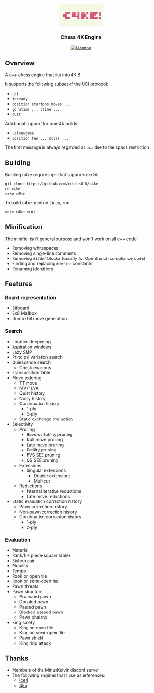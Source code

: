 <div align="center">

  <img src="logo.png">
  <h3>Chess 4K Engine</h3>

  [![License][badge-license]][link-license]

</div>

## Overview
A c++ chess engine that fits into 4KiB

It supports the following subset of the UCI protocol:
- `uci`
- `isready`
- `position startpos moves ...`
- `go wtime ... btime ...`
- `quit`

Additional support for non-4k builds:
- `ucinewgame`
- `position fen ... moves ...`

The first message is always regarded as `uci` due to the space restriction

## Building
Building c4ke requires `g++` that supports `c++20`:
```
git clone https://github.com/citrus610/c4ke
cd c4ke
make c4ke
```
To build c4ke-mini on Linux, run:
```
make c4ke-mini
```

## Minification
The minifier isn't general purpose and won't work on all c++ code
- Removing whitespaces
- Removing single-line comments
- Removing `#ifdef` blocks (usually for OpenBench compliance code)
- Finding and replacing `#define` constants
- Renaming identifiers

## Features
### Board representation
- Bitboard
- 8x8 Mailbox
- Dumb7Fill move generation
### Search
- Iterative deepening
- Aspiration windows
- Lazy SMP
- Principal variation search
- Quiescence search
  - Check evasions
- Transposition table
- Move ordering
  - TT move
  - MVV-LVA
  - Quiet history
  - Noisy history
  - Continuation history
    - 1-ply
    - 2-ply
  - Static exchange evaluation
- Selectivity
  - Pruning
    - Reverse futility pruning
    - Null move pruning
    - Late move pruning
    - Futility pruning
    - PVS SEE pruning
    - QS SEE pruning
  - Extensions
    - Singular extensions
      - Double extensions
      - Multicut
  - Reductions
    - Internal iterative reductions
    - Late move reductions
- Static evaluation correction history
  - Pawn correction history
  - Non-pawn correction history
  - Continuation correction history
    - 1-ply
    - 2-ply
### Evaluation
- Material
- Rank/file piece-square tables
- Bishop pair
- Mobility
- Tempo
- Rook on open file
- Rook on semi-open file
- Pawn threats
- Pawn structure
  - Protected pawn
  - Doubled pawn
  - Passed pawn
  - Blocked passed pawn
  - Pawn phalanx
- King safety
  - King on open file
  - King on semi-open file
  - Pawn shield
  - King ring attack

## Thanks
- Members of the MinusKelvin discord server
- The following engines that I use as references:
  - [ice4](https://github.com/MinusKelvin/ice4)
  - [4ku](https://github.com/kz04px/4ku)

[badge-license]: https://img.shields.io/github/license/citrus610/c4ke?style=for-the-badge&label=license&color=success
[badge-release]: https://img.shields.io/github/v/release/citrus610/c4ke?style=for-the-badge&label=official%20release
[badge-commits]: https://img.shields.io/github/commits-since/citrus610/c4ke/latest?style=for-the-badge

[link-license]: LICENSE
[link-release]: https://github.com/citrus610/c4ke/releases/latest
[link-commits]: https://github.com/citrus610/c4ke/commits/main

